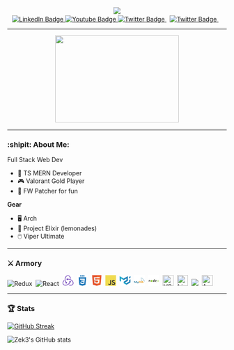 <!--
**crypticrad/crypticrad** is a ✨ _special_ ✨ repository because its `README.md` (this file) appears on your GitHub profile.

Here are some ideas to get you started:

- 🔭 I’m currently working on ...
- 🌱 I’m currently learning ...
- 👯 I’m looking to collaborate on ...
- 🤔 I’m looking for help with ...
- 💬 Ask me about ...
- 📫 How to reach me: ...
- 😄 Pronouns: ...
- ⚡ Fun fact: ...
-->
<div id='profile-header--logo' align='center'>
  <img src='https://media.giphy.com/media/l0IyeheChYxx2byDu/giphy.gif' width=150  />
</div>

<div id='profile-header--badges' align='center'>
  <a href='https://www.linkedin.com/in/joeljoeroy/'>
    <img src='https://img.shields.io/badge/LinkedIn-blue?logo=linkedin&logoColor=white' alt='LinkedIn Badge' />
  </a>
  <a href='https://www.youtube.com/channel/UC80y7sVAXopMZoXOjKYKDmQ'>
    <img src='https://img.shields.io/badge/YouTube-red?logo=youtube&logoColor=white' alt='Youtube Badge' />
  </a>
  <a href='https://twitter.com/____________rad'>
    <img src='https://img.shields.io/badge/Twitter-blue?logo=twitter&logoColor=white' alt='Twitter Badge' />
  </a>&nbsp;
    <a href='https://discordapp.com/users/516801899911970817'>
    <img src='https://img.shields.io/badge/Discord-blue?logo=discord&logoColor=white' alt='Twitter Badge' />
  </a>&nbsp;
  <img src="https://komarev.com/ghpvc/?username=crypticrad&style=flat-square&color=blue" alt=""/>
</div>

---

<div id='profile-banner' align='center'>
  <img src='https://media.giphy.com/media/3FQ87l4tXAZWGvV3yY/giphy.gif' width='75%' height=200  />
</div>

---

### :shipit: About Me:
  Full Stack Web Dev 
  
  - :briefcase: TS MERN Developer
  - :video_game: Valorant Gold Player
  - :zombie: FW Patcher for fun 

**Gear**
  - :desktop_computer: Arch
  - :iphone: Project Elixir (lemonades)
  - :computer_mouse: Viper Ultimate 
--- 

### :crossed_swords: Armory
<div id='profile-armory' >
<img src="https://cdn.jsdelivr.net/gh/devicons/devicon/icons/typescript/typescript-original.svg" title="Redux" alt="Redux " width="25" height="25"/>&nbsp;
<img src="https://cdn.jsdelivr.net/gh/devicons/devicon/icons/react/react-original.svg" title="React" alt="React" width="25" height="25"/>&nbsp;
  <img src="https://github.com/devicons/devicon/blob/master/icons/redux/redux-original.svg" title="Redux" alt="Redux " width="25" height="25"/>&nbsp;
  <img src="https://github.com/devicons/devicon/blob/master/icons/css3/css3-plain-wordmark.svg"  title="CSS3" alt="CSS" width="25" height="25"/>&nbsp;
  <img src="https://github.com/devicons/devicon/blob/master/icons/html5/html5-original.svg" title="HTML5" alt="HTML" width="25" height="25"/>&nbsp;
  <img src="https://github.com/devicons/devicon/blob/master/icons/javascript/javascript-original.svg" title="JavaScript" alt="JavaScript" width="25" height="25"/>&nbsp;
  <img src="https://github.com/devicons/devicon/blob/master/icons/materialui/materialui-original.svg" title="Material UI" alt="Material UI"width="25" height="25"/>&nbsp;
  <img src="https://github.com/devicons/devicon/blob/master/icons/mysql/mysql-original-wordmark.svg" title="MySQL"  alt="MySQL" width="25" height="25"/>&nbsp;
  <img src="https://github.com/devicons/devicon/blob/master/icons/nodejs/nodejs-original-wordmark.svg" title="NodeJS" alt="NodeJS" width="25" height="25"/>&nbsp;
  <img src="https://cdn.jsdelivr.net/gh/devicons/devicon/icons/vscode/vscode-original.svg" title="VS Code" **alt="Git" width="25" height="25"/>&nbsp;
  <img src="https://cdn.jsdelivr.net/gh/devicons/devicon/icons/linux/linux-original.svg" title="Linux" **alt="Git" width="25" height="25"/>&nbsp;
    <img src="https://img.icons8.com/external-tal-revivo-shadow-tal-revivo/24/null/external-arch-linux-composed-of-nonfree-and-open-source-software-logo-shadow-tal-revivo.png"/>&nbsp;
  <img src="https://cdn.jsdelivr.net/gh/devicons/devicon/icons/android/android-original.svg" title="Android" **alt="Git" width="25" height="25"/>&nbsp;

</div>

---

### :trophy: Stats

[![GitHub Streak](http://github-readme-streak-stats.herokuapp.com?user=crypticrad&theme=dark&hide_border=true&border_radius=5)](https://git.io/streak-stats)

![Zek3's GitHub stats](https://github-readme-stats.vercel.app/api?username=crypticrad&show_icons=true&theme=tokyonight)
  
